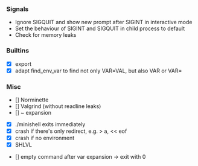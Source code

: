 ### Signals
- Ignore SIGQUIT and show new prompt after SIGINT in interactive mode
- Set the behaviour of SIGINT and SIGQUIT in child process to default
- Check for memory leaks

### Builtins
- [x] export
- [x] adapt find_env_var to find not only VAR=VAL, but also VAR or VAR=

### Misc
- [] Norminette
- [] Valgrind (without readline leaks)
- [] ~ expansion
- [x] ./minishell exits immediately
- [x] crash if there's only redirect, e.g. > a, << eof
- [x] crash if no environment
- [x] SHLVL
- [] empty command after var expansion -> exit with 0
